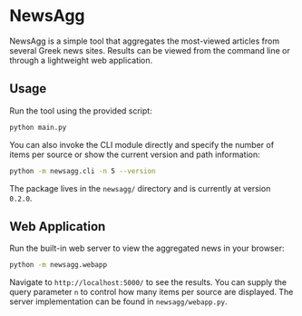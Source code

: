 # NewsAgg

NewsAgg is a simple tool that aggregates the most-viewed
articles from several Greek news sites. Results can be viewed from the
command line or through a lightweight web application.

## Usage

Run the tool using the provided script:

```bash
python main.py
```

You can also invoke the CLI module directly and specify the number of
items per source or show the current version and path information:

```bash
python -m newsagg.cli -n 5 --version
```

The package lives in the `newsagg/` directory and is currently at
version `0.2.0`.

## Web Application

Run the built-in web server to view the aggregated news in your browser:

```bash
python -m newsagg.webapp
```

Navigate to `http://localhost:5000/` to see the results. You can supply
the query parameter `n` to control how many items per source are
displayed.
The server implementation can be found in `newsagg/webapp.py`.
